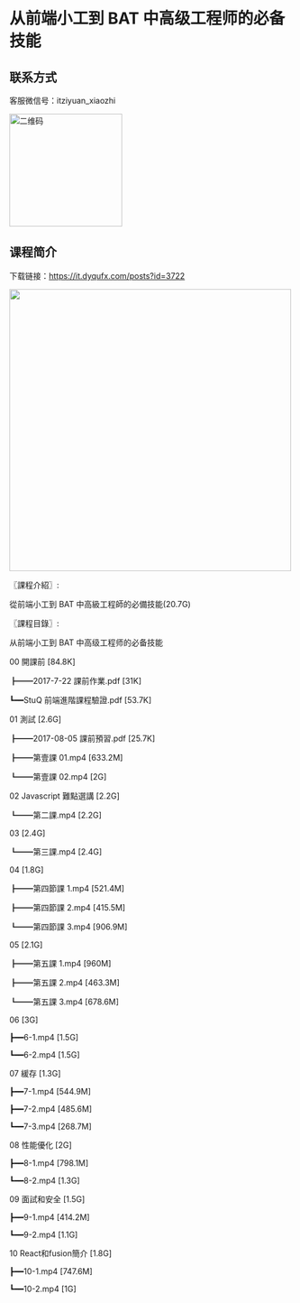 # 从前端小工到 BAT 中高级工程师的必备技能

## 联系方式

客服微信号：itziyuan_xiaozhi

<img src="https://ziyuanyun.oss-cn-guangzhou.aliyuncs.com/common/20240614073449/666b82192834a.jpg" width="200" height="200" alt="二维码">

## 课程简介

下载链接：https://it.dyqufx.com/posts?id=3722

<img src="https://ziyuanyun.oss-cn-guangzhou.aliyuncs.com/yun/20240515185313/664494196a836.jpg" width="500" alt="">

  〖課程介紹〗:

 從前端小工到 BAT 中高級工程師的必備技能(20.7G)

 〖課程目錄〗:

 从前端小工到 BAT 中高级工程师的必备技能



 00 開課前 [84.8K]

 ┣━━2017-7-22 課前作業.pdf [31K]

 ┗━━StuQ 前端進階課程驗證.pdf [53.7K]

 01 測試 [2.6G]

 ┣━━2017-08-05 課前預習.pdf [25.7K]

 ┣━━第壹課 01.mp4 [633.2M]

 ┗━━第壹課 02.mp4 [2G]

 02 Javascript 難點選講 [2.2G]

 ┗━━第二課.mp4 [2.2G]

 03 [2.4G]

 ┗━━第三課.mp4 [2.4G]

 04 [1.8G]

 ┣━━第四節課 1.mp4 [521.4M]

 ┣━━第四節課 2.mp4 [415.5M]

 ┗━━第四節課 3.mp4 [906.9M]

 05 [2.1G]

 ┣━━第五課 1.mp4 [960M]

 ┣━━第五課 2.mp4 [463.3M]

 ┗━━第五課 3.mp4 [678.6M]

 06 [3G]

 ┣━━6-1.mp4 [1.5G]

 ┗━━6-2.mp4 [1.5G]

 07 緩存 [1.3G]

 ┣━━7-1.mp4 [544.9M]

 ┣━━7-2.mp4 [485.6M]

 ┗━━7-3.mp4 [268.7M]

 08 性能優化 [2G]

 ┣━━8-1.mp4 [798.1M]

 ┗━━8-2.mp4 [1.3G]

 09 面試和安全 [1.5G]

 ┣━━9-1.mp4 [414.2M]

 ┗━━9-2.mp4 [1.1G]

 10 React和fusion簡介 [1.8G]

 ┣━━10-1.mp4 [747.6M]

 ┗━━10-2.mp4 [1G]

  